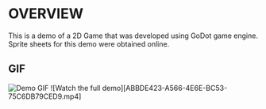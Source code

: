 # OVERVIEW 
This is a demo of a 2D Game that was developed using GoDot game engine. 
Sprite sheets for this demo were obtained online.

## GIF
![Demo GIF](./path/to/your/demo.gif)
![Watch the full demo][ABBDE423-A566-4E6E-BC53-75C6DB79CED9.mp4]
